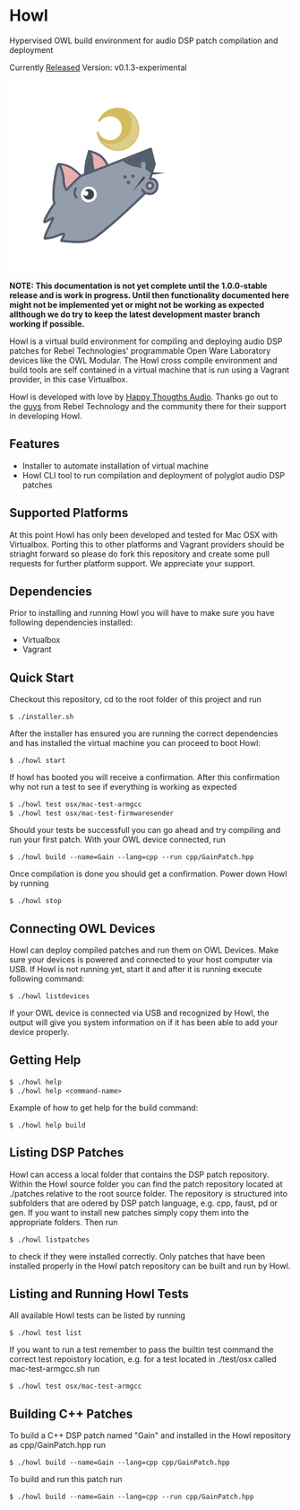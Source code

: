 # Howl
Hypervised OWL build environment for audio DSP patch compilation and deployment

Currently [Released](https://github.com/bfabricius/howl/releases) Version: v0.1.3-experimental

![Howl Logo](https://github.com/bfabricius/howl/blob/master/images/howl.png)

**NOTE: This documentation is not yet complete until the 1.0.0-stable release and is work in progress. Until then functionality documented here might not be implemented yet or might not be working as expected allthough we do try to keep the latest development master branch working if possible.**

Howl is a virtual build environment for compiling and deploying audio [](https://)DSP patches for [](https://)Rebel Technologies' programmable Open Ware Laboratory devices like the OWL Modular. The Howl cross compile environment and build tools are self contained in a virtual machine that is run using a Vagrant provider, in this case Virtualbox.

Howl is developed with love by [Happy Thougths Audio](https://www.htaudio.de). Thanks go out to the [guys](https://) from Rebel Technology and the community there for their support in developing Howl.

## Features
* Installer to automate installation of virtual machine
* Howl CLI tool to run compilation and deployment of polyglot audio DSP patches

## Supported Platforms
At this point Howl has only been developed and tested for Mac OSX with Virtualbox. Porting this to other platforms and Vagrant providers should be striaght forward so please do fork this repository and create some pull requests for further platform support. We appreciate your support.

## Dependencies
Prior to installing and running Howl you will have to make sure you have following dependencies installed:
* [](https://)Virtualbox
* [](https://)Vagrant

## Quick Start
Checkout this repository, cd to the root folder of this project and run

	$ ./installer.sh

After the installer has ensured you are running the correct dependencies and has installed the virtual machine you can proceed to boot Howl:
	
	$ ./howl start

If howl has booted you will receive a confirmation. After this confirmation why not run a test to see if everything is working as expected

	$ ./howl test osx/mac-test-armgcc
	$ ./howl test osx/mac-test-firmwaresender

Should your tests be successfull you can go ahead and try compiling and run your first patch. With your OWL device connected, run

	$ ./howl build --name=Gain --lang=cpp --run cpp/GainPatch.hpp

Once compilation is done you should get a confirmation. Power down Howl by running

	$ ./howl stop

## Connecting OWL Devices
Howl can deploy compiled patches and run them on OWL Devices. Make sure your devices is powered and connected to your host computer via USB. If Howl is not running yet, start it and after it is running execute following command:
	
	$ ./howl listdevices

If your OWL device is connected via USB and recognized by Howl, the output will give you system information on if it has been able to add your device properly.

## Getting Help

	$ ./howl help
	$ ./howl help <command-name>

Example of how to get help for the build command:

	$ ./howl help build

## Listing DSP Patches

Howl can access a local folder that contains the DSP patch repository. Within the Howl source folder you can find the patch repository located at ./patches relative to the root source folder. The repository is structured into subfolders that are odered by DSP patch language, e.g. cpp, faust, pd or gen.
If you want to install new patches simply copy them into the appropriate folders. Then run

	$ ./howl listpatches

to check if they were installed correctly. Only patches that have been installed properly in the Howl patch repository can be built and run by Howl.

## Listing and Running Howl Tests

All available Howl tests can be listed by running

	$ ./howl test list

If you want to run a test remember to pass the builtin test command the correct test repoistory location, e.g. for a test located in ./test/osx called mac-test-armgcc.sh run

	$ ./howl test osx/mac-test-armgcc

## Building C++ Patches

To build a C++ DSP patch named "Gain" and installed in the Howl repository as cpp/GainPatch.hpp run

	$ ./howl build --name=Gain --lang=cpp cpp/GainPatch.hpp

To build and run this patch run

	$ ./howl build --name=Gain --lang=cpp --run cpp/GainPatch.hpp


